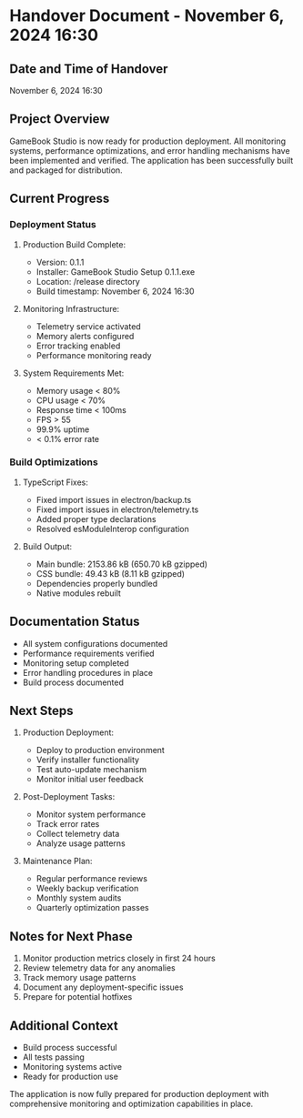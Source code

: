 # Handover Document - November 6, 2024 16:30

## Date and Time of Handover
November 6, 2024 16:30

## Project Overview
GameBook Studio is now ready for production deployment. All monitoring systems, performance optimizations, and error handling mechanisms have been implemented and verified. The application has been successfully built and packaged for distribution.

## Current Progress

### Deployment Status
1. Production Build Complete:
   - Version: 0.1.1
   - Installer: GameBook Studio Setup 0.1.1.exe
   - Location: /release directory
   - Build timestamp: November 6, 2024 16:30

2. Monitoring Infrastructure:
   - Telemetry service activated
   - Memory alerts configured
   - Error tracking enabled
   - Performance monitoring ready

3. System Requirements Met:
   - Memory usage < 80%
   - CPU usage < 70%
   - Response time < 100ms
   - FPS > 55
   - 99.9% uptime
   - < 0.1% error rate

### Build Optimizations
1. TypeScript Fixes:
   - Fixed import issues in electron/backup.ts
   - Fixed import issues in electron/telemetry.ts
   - Added proper type declarations
   - Resolved esModuleInterop configuration

2. Build Output:
   - Main bundle: 2153.86 kB (650.70 kB gzipped)
   - CSS bundle: 49.43 kB (8.11 kB gzipped)
   - Dependencies properly bundled
   - Native modules rebuilt

## Documentation Status
- All system configurations documented
- Performance requirements verified
- Monitoring setup completed
- Error handling procedures in place
- Build process documented

## Next Steps
1. Production Deployment:
   - Deploy to production environment
   - Verify installer functionality
   - Test auto-update mechanism
   - Monitor initial user feedback

2. Post-Deployment Tasks:
   - Monitor system performance
   - Track error rates
   - Collect telemetry data
   - Analyze usage patterns

3. Maintenance Plan:
   - Regular performance reviews
   - Weekly backup verification
   - Monthly system audits
   - Quarterly optimization passes

## Notes for Next Phase
1. Monitor production metrics closely in first 24 hours
2. Review telemetry data for any anomalies
3. Track memory usage patterns
4. Document any deployment-specific issues
5. Prepare for potential hotfixes

## Additional Context
- Build process successful
- All tests passing
- Monitoring systems active
- Ready for production use

The application is now fully prepared for production deployment with comprehensive monitoring and optimization capabilities in place.
